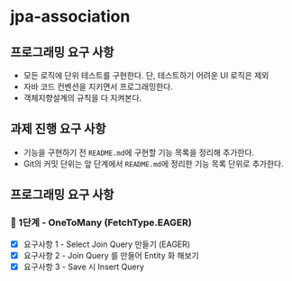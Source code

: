# jpa-association

## 프로그래밍 요구 사항

- 모든 로직에 단위 테스트를 구현한다. 단, 테스트하기 어려운 UI 로직은 제외
- 자바 코드 컨벤션을 지키면서 프로그래밍한다.
- 객체지향설계의 규칙을 다 지켜본다.

## 과제 진행 요구 사항

- 기능을 구현하기 전 `README.md`에 구현할 기능 목록을 정리해 추가한다.
- Git의 커밋 단위는 앞 단계에서 `README.md`에 정리한 기능 목록 단위로 추가한다.

## 프로그래밍 요구 사항

### 🚀 1단계 - OneToMany (FetchType.EAGER)

- [x] 요구사항 1 - Select Join Query 만들기 (EAGER)
- [x] 요구사항 2 - Join Query 를 만들어 Entity 화 해보기
- [x] 요구사항 3 - Save 시 Insert Query
